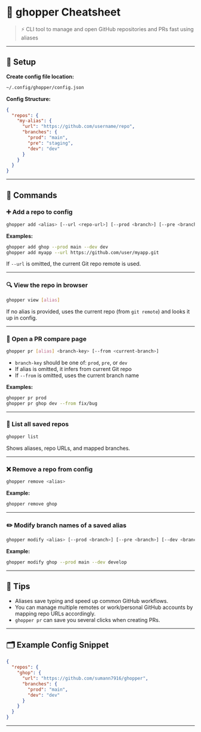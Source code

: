 # 🐙 ghopper Cheatsheet

> ⚡ CLI tool to manage and open GitHub repositories and PRs fast using aliases

---

## 🔧 Setup

**Create config file location:**
```bash
~/.config/ghopper/config.json
```

**Config Structure:**
```json
{
  "repos": {
    "my-alias": {
      "url": "https://github.com/username/repo",
      "branches": {
        "prod": "main",
        "pre": "staging",
        "dev": "dev"
      }
    }
  }
}
```

---

## 📌 Commands

### ➕ Add a repo to config
```bash
ghopper add <alias> [--url <repo-url>] [--prod <branch>] [--pre <branch>] [--dev <branch>]
```

**Examples:**
```bash
ghopper add ghop --prod main --dev dev
ghopper add myapp --url https://github.com/user/myapp.git
```

If `--url` is omitted, the current Git repo remote is used.

---

### 🔍 View the repo in browser
```bash
ghopper view [alias]
```

If no alias is provided, uses the current repo (from `git remote`) and looks it up in config.

---

### 🔀 Open a PR compare page
```bash
ghopper pr [alias] <branch-key> [--from <current-branch>]
```

- `branch-key` should be one of: `prod`, `pre`, or `dev`
- If alias is omitted, it infers from current Git repo
- If `--from` is omitted, uses the current branch name

**Examples:**
```bash
ghopper pr prod
ghopper pr ghop dev --from fix/bug
```

---

### 📜 List all saved repos
```bash
ghopper list
```

Shows aliases, repo URLs, and mapped branches.

---

### ❌ Remove a repo from config
```bash
ghopper remove <alias>
```

**Example:**
```bash
ghopper remove ghop
```

---

### ✏️ Modify branch names of a saved alias
```bash
ghopper modify <alias> [--prod <branch>] [--pre <branch>] [--dev <branch>]
```

**Example:**
```bash
ghopper modify ghop --prod main --dev develop
```

---

## 🧠 Tips

- Aliases save typing and speed up common GitHub workflows.
- You can manage multiple remotes or work/personal GitHub accounts by mapping repo URLs accordingly.
- `ghopper pr` can save you several clicks when creating PRs.

---

## 🗂 Example Config Snippet
```json
{
  "repos": {
    "ghop": {
      "url": "https://github.com/sumann7916/ghopper",
      "branches": {
        "prod": "main",
        "dev": "dev"
      }
    }
  }
}
```

---

